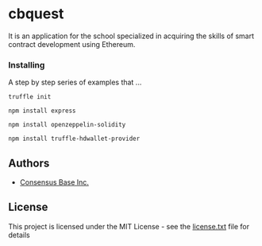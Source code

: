 # cbquest

It is an application for the school specialized in acquiring the skills of smart contract development using Ethereum.

### Installing

A step by step series of examples that ...

```
truffle init
```

```
npm install express
```

```
npm install openzeppelin-solidity
```

```
npm install truffle-hdwallet-provider
```


## Authors

* [Consensus Base Inc.](https://en.floc.jp/)

## License

This project is licensed under the MIT License - see the [license.txt](license.txt) file for details
